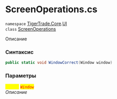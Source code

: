 
# ScreenOperations.cs
`namespace` [TigerTrade.Core](../../TigerTrade.Core.md).[UI](../../TigerTrade.Core/UI.md)  
    `class` [ScreenOperations](../../ScreenOperations.cs.md)

Описание

### Синтаксис
```csharp
public static void WindowCorrect(Window window)
```

### Параметры  
<mark style="color:yellow;">`window`</mark> <mark style="color:red;">*`Window`*</mark>  
 *Описание*  
  

                    
                    
